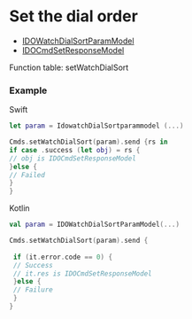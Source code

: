 # Set the dial order
* [IDOWatchDialSortParamModel](../model/IDOWatchDialSortParamModel.md)
* [IDOCmdSetResponseModel](../model/IDOCmdSetResponseModel.md)

Function table: setWatchDialSort

 ### Example 

Swift
 ```Swift
let param = IdowatchDialSortparammodel (...) 

Cmds.setWatchDialSort(param).send {rs in
 if case .success (let obj) = rs {
 // obj is IDOCmdSetResponseModel
 }else {
 // Failed
 }
}
 ```

Kotlin
```kotlin
val param = IDOWatchDialSortParamModel(...)

Cmds.setWatchDialSort(param).send {
 
 if (it.error.code == 0) {
 // Success
 // it.res is IDOCmdSetResponseModel
 }else {
 // Failure
 }
}
```
